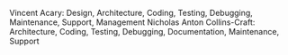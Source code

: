 Vincent Acary: Design, Architecture, Coding, Testing, Debugging, Maintenance, Support, Management
Nicholas Anton Collins-Craft: Architecture, Coding, Testing, Debugging, Documentation, Maintenance, Support